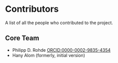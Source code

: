 # Contributors
A list of all the people who contributed to the project.

## Core Team
- Philipp D. Rohde [ORCID:0000-0002-9835-4354](https://orcid.org/0000-0002-9835-4354)
- Hany Alom (formerly, initial version)
